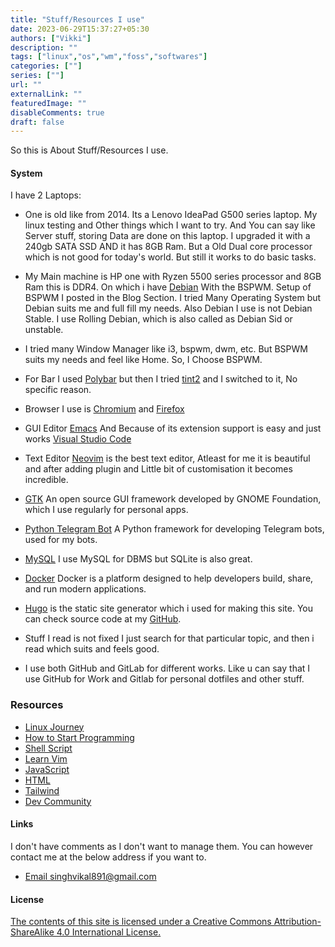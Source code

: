 ```yaml
---
title: "Stuff/Resources I use"
date: 2023-06-29T15:37:27+05:30
authors: ["Vikki"]
description: ""
tags: ["linux","os","wm","foss","softwares"]
categories: [""]
series: [""]
url: ""
externalLink: ""
featuredImage: ""
disableComments: true
draft: false
---
```



So this is About Stuff/Resources I use.

#### System

I have 2 Laptops:
 - One is old like from 2014. Its a Lenovo IdeaPad G500 series laptop. My linux testing and Other things which I want to try. And You can say like Server stuff, storing Data are done on this laptop.
   I upgraded it with a 240gb SATA SSD AND it has 8GB Ram. But a Old Dual core processor which is not good for today's world. But still it works to do basic tasks.

 - My Main machine is HP one with Ryzen 5500 series processor and 8GB Ram this is DDR4. On which i have [Debian](https://debian.org) With the BSPWM. Setup of BSPWM I posted in the Blog Section. I tried Many Operating System but Debian suits me and full fill my needs. Also Debian I use is not Debian Stable. I use Rolling Debian, which is also called as Debian Sid or unstable.
 - I tried many Window Manager like i3, bspwm, dwm, etc. But BSPWM suits my needs and feel like Home. So, I Choose BSPWM.
 - For Bar I used [Polybar](https://github.com/polybar/polybar) but then I tried [tint2](https://wiki.archlinux.org/title/tint2#:~:text=tint2%20is%20a%20simple%2C%20unobtrusive,not%20come%20with%20a%20panel.) and I switched to it, No specific reason.
 - Browser I use is [Chromium](https://www.chromium.org/chromium-projects/) and [Firefox](https://www.mozilla.org/en-US/firefox/new/)
 - GUI Editor [Emacs](https://www.gnu.org/software/emacs/) And  Because of its extension support is easy and just works [Visual Studio Code](https://code.visualstudio.com/)
 - Text Editor [Neovim](https://neovim.io/) is the best text editor, Atleast for me it is beautiful and after adding plugin and Little bit of customisation it becomes incredible.
 - [GTK](https://gtk.org/) An open source GUI framework developed by GNOME Foundation, which I use regularly for personal apps.
 - [Python Telegram Bot](https://python-telegram-bot.org/) A Python framework for developing Telegram bots, used for my bots.
 - [MySQL](https://www.mysql.com/) I use MySQL for DBMS but SQLite is also great.
 - [Docker](https://www.docker.com/) 
Docker is a platform designed to help developers build, share, and run modern applications.
- [Hugo](https://gohugo.io/) is the static site generator which i used for making this site. You can check source code at my [GitHub](https://github.com/singh-vikal).
- Stuff I read is not fixed I just search for that particular topic, and then i read which suits and feels good.
- I use both GitHub and GitLab for different works. Like u can say that I use GitHub for Work and Gitlab for personal dotfiles and other stuff.

### Resources

- [Linux Journey](https://linuxjourney.com/)
- [How to Start Programming](https://theevilskeleton.gitlab.io/2022/10/10/how-I-started-programming-and-how-you-can-too.html#bottles)
- [Shell Script](https://www.shellscript.sh/)
- [Learn Vim](https://learnvimscriptthehardway.stevelosh.com/)
- [JavaScript](https://javascript.info/)
- [HTML](https://developer.mozilla.org/en-US/docs/Web/HTML)
- [Tailwind](https://tailwindcss.com/)
- [Dev Community](https://dev.to)





#### Links
I don't have comments as I don't want to manage them. You can however contact me at the below address if you want to.

 - [Email singhvikal891@gmail.com](mailto:singhvikal891@gmail.com)



#### License 

[The contents of this site is licensed under a Creative Commons Attribution-ShareAlike 4.0 International License.](https://creativecommons.org/licenses/by-sa/4.0/)

